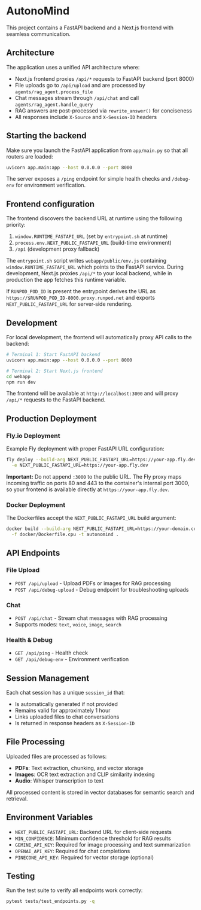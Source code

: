 # AutonoMind

This project contains a FastAPI backend and a Next.js frontend with seamless communication.

## Architecture

The application uses a unified API architecture where:
- Next.js frontend proxies `/api/*` requests to FastAPI backend (port 8000)
- File uploads go to `/api/upload` and are processed by `agents/rag_agent.process_file`
- Chat messages stream through `/api/chat` and call `agents/rag_agent.handle_query`
- RAG answers are post-processed via `rewrite_answer()` for conciseness
- All responses include `X-Source` and `X-Session-ID` headers

## Starting the backend

Make sure you launch the FastAPI application from `app/main.py` so that all routers are loaded:

```bash
uvicorn app.main:app --host 0.0.0.0 --port 8000
```
The server exposes a `/ping` endpoint for simple health checks and `/debug-env` for environment verification.

## Frontend configuration

The frontend discovers the backend URL at runtime using the following priority:
1. `window.RUNTIME_FASTAPI_URL` (set by `entrypoint.sh` at runtime)
2. `process.env.NEXT_PUBLIC_FASTAPI_URL` (build-time environment)
3. `/api` (development proxy fallback)

The `entrypoint.sh` script writes `webapp/public/env.js` containing `window.RUNTIME_FASTAPI_URL` which points to the FastAPI service. During development, Next.js proxies `/api/*` to your local backend, while in production the app fetches this runtime variable.

If `RUNPOD_POD_ID` is present the entrypoint derives the URL as `https://$RUNPOD_POD_ID-8000.proxy.runpod.net` and exports `NEXT_PUBLIC_FASTAPI_URL` for server‑side rendering.

## Development

For local development, the frontend will automatically proxy API calls to the backend:

```bash
# Terminal 1: Start FastAPI backend
uvicorn app.main:app --host 0.0.0.0 --port 8000

# Terminal 2: Start Next.js frontend
cd webapp
npm run dev
```

The frontend will be available at `http://localhost:3000` and will proxy `/api/*` requests to the FastAPI backend.

## Production Deployment

### Fly.io Deployment

Example Fly deployment with proper FastAPI URL configuration:

```bash
fly deploy --build-arg NEXT_PUBLIC_FASTAPI_URL=https://your-app.fly.dev \
  -e NEXT_PUBLIC_FASTAPI_URL=https://your-app.fly.dev
```

**Important:** Do not append `:3000` to the public URL. The Fly proxy maps incoming traffic on ports 80 and 443 to the container's internal port 3000, so your frontend is available directly at `https://your-app.fly.dev`.

### Docker Deployment

The Dockerfiles accept the `NEXT_PUBLIC_FASTAPI_URL` build argument:

```bash
docker build --build-arg NEXT_PUBLIC_FASTAPI_URL=https://your-domain.com \
  -f docker/Dockerfile.cpu -t autonomind .
```

## API Endpoints

### File Upload
- `POST /api/upload` - Upload PDFs or images for RAG processing
- `POST /api/debug-upload` - Debug endpoint for troubleshooting uploads

### Chat
- `POST /api/chat` - Stream chat messages with RAG processing
- Supports modes: `text`, `voice`, `image`, `search`

### Health & Debug
- `GET /api/ping` - Health check
- `GET /api/debug-env` - Environment verification

## Session Management

Each chat session has a unique `session_id` that:
- Is automatically generated if not provided
- Remains valid for approximately 1 hour
- Links uploaded files to chat conversations
- Is returned in response headers as `X-Session-ID`

## File Processing

Uploaded files are processed as follows:
- **PDFs**: Text extraction, chunking, and vector storage
- **Images**: OCR text extraction and CLIP similarity indexing
- **Audio**: Whisper transcription to text

All processed content is stored in vector databases for semantic search and retrieval.

## Environment Variables

- `NEXT_PUBLIC_FASTAPI_URL`: Backend URL for client-side requests
- `MIN_CONFIDENCE`: Minimum confidence threshold for RAG results
- `GEMINI_API_KEY`: Required for image processing and text summarization
- `OPENAI_API_KEY`: Required for chat completions
- `PINECONE_API_KEY`: Required for vector storage (optional)

## Testing

Run the test suite to verify all endpoints work correctly:

```bash
pytest tests/test_endpoints.py -q
```
